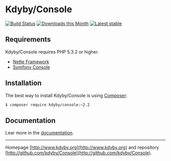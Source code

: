 Kdyby/Console
======

[![Build Status](https://travis-ci.org/Kdyby/Console.svg?branch=master)](https://travis-ci.org/Kdyby/Console)
[![Downloads this Month](https://img.shields.io/packagist/dm/Kdyby/Console.svg)](https://packagist.org/packages/Kdyby/Console)
[![Latest stable](https://img.shields.io/packagist/v/kdyby/console.svg)](https://packagist.org/packages/kdyby/console)


Requirements
------------

Kdyby/Console requires PHP 5.3.2 or higher.

- [Nette Framework](https://github.com/nette/nette)
- [Symfony Console](https://github.com/symfony/Console)


Installation
------------

The best way to install Kdyby/Console is using  [Composer](http://getcomposer.org/):

```sh
$ composer require kdyby/console:~2.2
```


Documentation
------------

Lear more in the [documentation](https://github.com/Kdyby/Console/blob/master/docs/en/index.md).


-----

Homepage [http://www.kdyby.org](http://www.kdyby.org) and repository [http://github.com/kdyby/Console](http://github.com/kdyby/Console).
